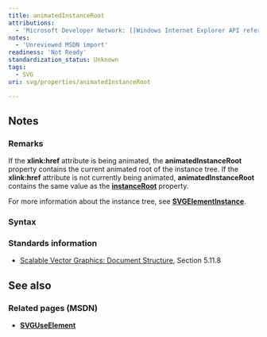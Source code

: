 ```yaml
---
title: animatedInstanceRoot
attributions:
  - 'Microsoft Developer Network: [[Windows Internet Explorer API reference](http://msdn.microsoft.com/en-us/library/ie/hh828809%28v=vs.85%29.aspx) Article]'
notes:
  - 'Unreviewed MSDN import'
readiness: 'Not Ready'
standardization_status: Unknown
tags:
  - SVG
uri: svg/properties/animatedInstanceRoot

---
```

## <span>Notes</span>

### <span>Remarks</span>

If the **xlink:href** attribute is being animated, the **animatedInstanceRoot** property contains the current animated root of the instance tree. If the **xlink:href** attribute is not currently being animated, **animatedInstanceRoot** contains the same value as the [**instanceRoot**](/svg/properties/instanceRoot) property.

For more information about the instance tree, see [**SVGElementInstance**](/svg/objects/SVGElementInstance).

### <span>Syntax</span>

### <span>Standards information</span>

-   [Scalable Vector Graphics: Document Structure](http://go.microsoft.com/fwlink/p/?linkid=204733), Section 5.11.8

## <span>See also</span>

### <span>Related pages (MSDN)</span>

-   [**SVGUseElement**](/svg/elements/use)
